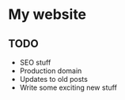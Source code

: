 # My website

## TODO
* SEO stuff
* Production domain
* Updates to old posts
* Write some exciting new stuff
